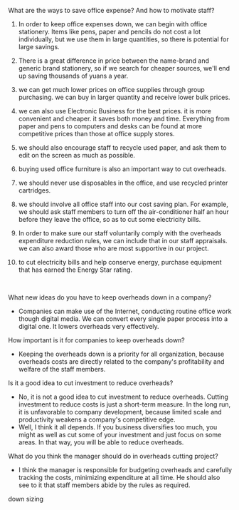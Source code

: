 What are the ways to save office expense? And how to motivate staff?

1. In order to keep office expenses down, we can begin with office stationery. Items like pens, paper and pencils do not cost a lot individually, but we use them in large quantities, so there is potential for large savings.

2. There is a great difference in price between the name-brand and generic brand stationery, so if we search for cheaper sources, we'll end up saving thousands of yuans a year.

3. we can get much lower prices on office supplies through group purchasing. we can buy in larger quantity and receive lower bulk prices.

4. we can also use Electronic Business for the best prices. it is more convenient and cheaper. it saves both money and time. Everything from paper and pens to computers and desks can be found at more competitive prices than those at office supply stores.

5. we should also encourage staff to recycle used paper, and ask them to edit on the screen as much as possible.

6. buying used office furniture is also an important way to cut overheads.

7. we should never use disposables in the office, and use recycled printer cartridges.

8. we should involve all office staff into our cost saving plan. For example, we should ask staff members to turn off the air-conditioner half an hour before they leave the office, so as to cut some electricity bills.

9. In order to make sure our staff voluntarily comply with the overheads expenditure reduction rules, we can include that in our staff appraisals. we can also award those who are most supportive in our project.

10. to cut electricity bills and help conserve energy, purchase equipment that has earned the Energy Star rating.


<br>

What new ideas do you have to keep overheads down in a company?
- Companies can make use of the Internet, conducting routine office work though digital media. We can convert every single paper process into a digital one. It lowers overheads very effectively.

How important is it for companies to keep overheads down?
- Keeping the overheads down is a priority for all organization, because overheads costs are directly related to the company's profitability and welfare of the staff members.

Is it a good idea to cut investment to reduce overheads?
- No, it is not a good idea to cut investment to reduce overheads. Cutting investment to reduce costs is just a short-term measure. In the long run, it is unfavorable to company development, because limited scale and productivity weakens a company's competitive edge.
- Well, I think it all depends. If you business diversifies too much, you might as well as cut some of your investment and just focus on some areas. In that way, you will be able to reduce overheads.

What do you think the manager should do in overheads cutting project?
- I think the manager is responsible for budgeting overheads and carefully tracking the costs, minimizing expenditure at all time. He should also see to it that staff members abide by the rules as required.



down sizing
